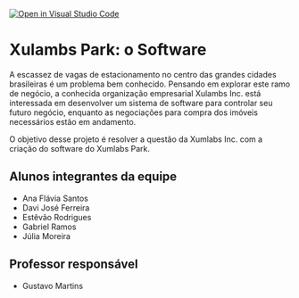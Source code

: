 [![Open in Visual Studio Code](https://classroom.github.com/assets/open-in-vscode-718a45dd9cf7e7f842a935f5ebbe5719a5e09af4491e668f4dbf3b35d5cca122.svg)](https://classroom.github.com/online_ide?assignment_repo_id=12547027&assignment_repo_type=AssignmentRepo)
# Xulambs Park: o Software
A escassez de vagas de estacionamento no centro das grandes cidades brasileiras é um problema bem conhecido. Pensando em explorar este ramo de negócio, a conhecida organização empresarial Xulambs Inc. está interessada em desenvolver um sistema de software para controlar seu futuro negócio, enquanto as negociações para compra dos imóveis necessários estão em andamento.

O objetivo desse projeto é resolver a questão da Xumlabs Inc. com a criação do software do Xumlabs Park.

## Alunos integrantes da equipe

* Ana Flávia Santos
* Davi José Ferreira
* Estêvão Rodrigues 
* Gabriel Ramos
* Júlia Moreira

## Professor responsável 

* Gustavo Martins

